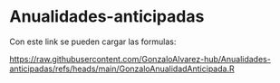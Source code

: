 # Anualidades-anticipadas
Con este link se pueden cargar las formulas:

https://raw.githubusercontent.com/GonzaloAlvarez-hub/Anualidades-anticipadas/refs/heads/main/GonzaloAnualidadAnticipada.R 
